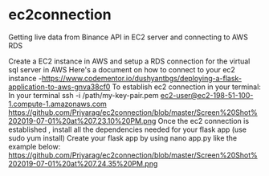 # ec2connection
Getting live data from Binance API in EC2 server and connecting to AWS RDS 

Create a EC2 instance in AWS  and setup a RDS connection for the virtual sql server in AWS
Here's a document on how to connect to your ec2 instance -https://www.codementor.io/dushyantbgs/deploying-a-flask-application-to-aws-gnva38cf0
To establish ec2 connection in your terminal:
In your terminal ssh -i /path/my-key-pair.pem ec2-user@ec2-198-51-100-1.compute-1.amazonaws.com
<https://github.com/Priyarag/ec2connection/blob/master/Screen%20Shot%202019-07-01%20at%207.23.10%20PM.png>
Once the ec2 connection is established , install all the dependencies needed for your flask app (use sudo yum install)
Create your flask app by using nano app.py like the example below:
<https://github.com/Priyarag/ec2connection/blob/master/Screen%20Shot%202019-07-01%20at%207.24.35%20PM.png>


